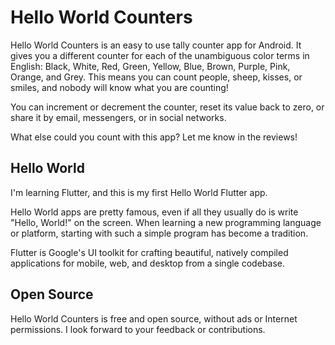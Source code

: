 # Hello World Counters

Hello World Counters is an easy to use tally counter app for Android. It gives you a different counter for each of the unambiguous color terms in English: Black, White, Red, Green, Yellow, Blue, Brown, Purple, Pink, Orange, and Grey. This means you can count people, sheep, kisses, or smiles, and nobody will know what you are counting!

You can increment or decrement the counter, reset its value back to zero, or share it by email, messengers, or in social networks.

What else could you count with this app? Let me know in the reviews!

## Hello World

I'm learning Flutter, and this is my first Hello World Flutter app.

Hello World apps are pretty famous, even if all they usually do is write "Hello, World!" on the screen. When learning a new programming language or platform, starting with such a simple program has become a tradition.

Flutter is Google's UI toolkit for crafting beautiful, natively compiled applications for mobile, web, and desktop from a single codebase.

## Open Source

Hello World Counters is free and open source, without ads or Internet permissions. I look forward to your feedback or contributions.
